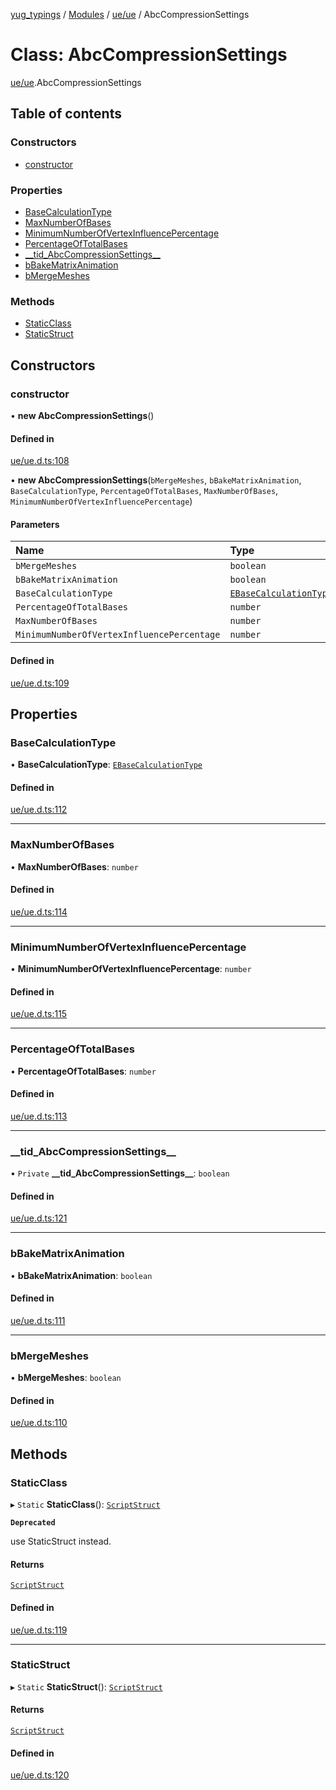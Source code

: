 [yug_typings](../README.md) / [Modules](../modules.md) / [ue/ue](../modules/ue_ue.md) / AbcCompressionSettings

# Class: AbcCompressionSettings

[ue/ue](../modules/ue_ue.md).AbcCompressionSettings

## Table of contents

### Constructors

- [constructor](ue_ue.AbcCompressionSettings.md#constructor)

### Properties

- [BaseCalculationType](ue_ue.AbcCompressionSettings.md#basecalculationtype)
- [MaxNumberOfBases](ue_ue.AbcCompressionSettings.md#maxnumberofbases)
- [MinimumNumberOfVertexInfluencePercentage](ue_ue.AbcCompressionSettings.md#minimumnumberofvertexinfluencepercentage)
- [PercentageOfTotalBases](ue_ue.AbcCompressionSettings.md#percentageoftotalbases)
- [\_\_tid\_AbcCompressionSettings\_\_](ue_ue.AbcCompressionSettings.md#__tid_abccompressionsettings__)
- [bBakeMatrixAnimation](ue_ue.AbcCompressionSettings.md#bbakematrixanimation)
- [bMergeMeshes](ue_ue.AbcCompressionSettings.md#bmergemeshes)

### Methods

- [StaticClass](ue_ue.AbcCompressionSettings.md#staticclass)
- [StaticStruct](ue_ue.AbcCompressionSettings.md#staticstruct)

## Constructors

### constructor

• **new AbcCompressionSettings**()

#### Defined in

[ue/ue.d.ts:108](https://github.com/YugMetaverse/yug_typings/blob/b7d9b19/ue/ue.d.ts#L108)

• **new AbcCompressionSettings**(`bMergeMeshes`, `bBakeMatrixAnimation`, `BaseCalculationType`, `PercentageOfTotalBases`, `MaxNumberOfBases`, `MinimumNumberOfVertexInfluencePercentage`)

#### Parameters

| Name | Type |
| :------ | :------ |
| `bMergeMeshes` | `boolean` |
| `bBakeMatrixAnimation` | `boolean` |
| `BaseCalculationType` | [`EBaseCalculationType`](../enums/ue_ue.EBaseCalculationType.md) |
| `PercentageOfTotalBases` | `number` |
| `MaxNumberOfBases` | `number` |
| `MinimumNumberOfVertexInfluencePercentage` | `number` |

#### Defined in

[ue/ue.d.ts:109](https://github.com/YugMetaverse/yug_typings/blob/b7d9b19/ue/ue.d.ts#L109)

## Properties

### BaseCalculationType

• **BaseCalculationType**: [`EBaseCalculationType`](../enums/ue_ue.EBaseCalculationType.md)

#### Defined in

[ue/ue.d.ts:112](https://github.com/YugMetaverse/yug_typings/blob/b7d9b19/ue/ue.d.ts#L112)

___

### MaxNumberOfBases

• **MaxNumberOfBases**: `number`

#### Defined in

[ue/ue.d.ts:114](https://github.com/YugMetaverse/yug_typings/blob/b7d9b19/ue/ue.d.ts#L114)

___

### MinimumNumberOfVertexInfluencePercentage

• **MinimumNumberOfVertexInfluencePercentage**: `number`

#### Defined in

[ue/ue.d.ts:115](https://github.com/YugMetaverse/yug_typings/blob/b7d9b19/ue/ue.d.ts#L115)

___

### PercentageOfTotalBases

• **PercentageOfTotalBases**: `number`

#### Defined in

[ue/ue.d.ts:113](https://github.com/YugMetaverse/yug_typings/blob/b7d9b19/ue/ue.d.ts#L113)

___

### \_\_tid\_AbcCompressionSettings\_\_

• `Private` **\_\_tid\_AbcCompressionSettings\_\_**: `boolean`

#### Defined in

[ue/ue.d.ts:121](https://github.com/YugMetaverse/yug_typings/blob/b7d9b19/ue/ue.d.ts#L121)

___

### bBakeMatrixAnimation

• **bBakeMatrixAnimation**: `boolean`

#### Defined in

[ue/ue.d.ts:111](https://github.com/YugMetaverse/yug_typings/blob/b7d9b19/ue/ue.d.ts#L111)

___

### bMergeMeshes

• **bMergeMeshes**: `boolean`

#### Defined in

[ue/ue.d.ts:110](https://github.com/YugMetaverse/yug_typings/blob/b7d9b19/ue/ue.d.ts#L110)

## Methods

### StaticClass

▸ `Static` **StaticClass**(): [`ScriptStruct`](ue_ue.ScriptStruct.md)

**`Deprecated`**

use StaticStruct instead.

#### Returns

[`ScriptStruct`](ue_ue.ScriptStruct.md)

#### Defined in

[ue/ue.d.ts:119](https://github.com/YugMetaverse/yug_typings/blob/b7d9b19/ue/ue.d.ts#L119)

___

### StaticStruct

▸ `Static` **StaticStruct**(): [`ScriptStruct`](ue_ue.ScriptStruct.md)

#### Returns

[`ScriptStruct`](ue_ue.ScriptStruct.md)

#### Defined in

[ue/ue.d.ts:120](https://github.com/YugMetaverse/yug_typings/blob/b7d9b19/ue/ue.d.ts#L120)
